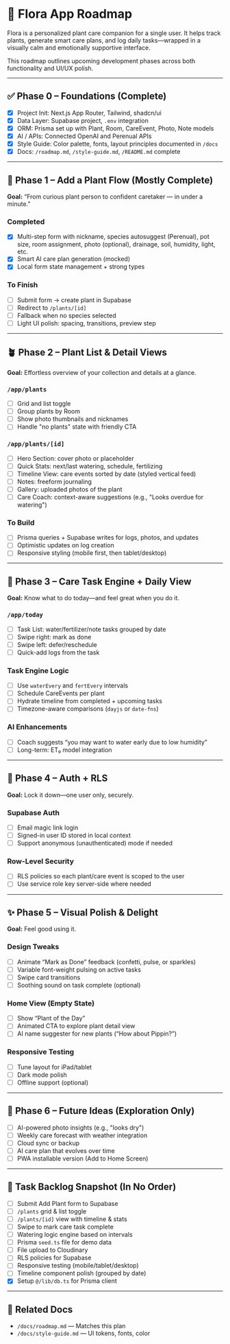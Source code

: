 # 🌿 Flora App Roadmap

Flora is a personalized plant care companion for a single user. It helps track plants, generate smart care plans, and log daily tasks—wrapped in a visually calm and emotionally supportive interface.

This roadmap outlines upcoming development phases across both functionality and UI/UX polish.

---

## ✅ Phase 0 – Foundations (Complete)
- [x] Project Init: Next.js App Router, Tailwind, shadcn/ui
- [x] Data Layer: Supabase project, `.env` integration
- [x] ORM: Prisma set up with Plant, Room, CareEvent, Photo, Note models
- [x] AI / APIs: Connected OpenAI and Perenual APIs
- [x] Style Guide: Color palette, fonts, layout principles documented in `/docs`
- [x] Docs: `/roadmap.md`, `/style-guide.md`, `/README.md` complete

---

## 🌱 Phase 1 – Add a Plant Flow (Mostly Complete)
**Goal:** “From curious plant person to confident caretaker — in under a minute.”

### Completed
- [x] Multi-step form with nickname, species autosuggest (Perenual), pot size, room assignment, photo (optional), drainage, soil, humidity, light, etc.
- [x] Smart AI care plan generation (mocked)
- [x] Local form state management + strong types

### To Finish
- [ ] Submit form → create plant in Supabase
- [ ] Redirect to `/plants/[id]`
- [ ] Fallback when no species selected
- [ ] Light UI polish: spacing, transitions, preview step

---

## 🪴 Phase 2 – Plant List & Detail Views
**Goal:** Effortless overview of your collection and details at a glance.

### `/app/plants`
- [ ] Grid and list toggle
- [ ] Group plants by Room
- [ ] Show photo thumbnails and nicknames
- [ ] Handle "no plants" state with friendly CTA

### `/app/plants/[id]`
- [ ] Hero Section: cover photo or placeholder
- [ ] Quick Stats: next/last watering, schedule, fertilizing
- [ ] Timeline View: care events sorted by date (styled vertical feed)
- [ ] Notes: freeform journaling
- [ ] Gallery: uploaded photos of the plant
- [ ] Care Coach: context-aware suggestions (e.g., "Looks overdue for watering")

### To Build
- [ ] Prisma queries + Supabase writes for logs, photos, and updates
- [ ] Optimistic updates on log creation
- [ ] Responsive styling (mobile first, then tablet/desktop)

---

## 📅 Phase 3 – Care Task Engine + Daily View
**Goal:** Know what to do today—and feel great when you do it.

### `/app/today`
- [ ] Task List: water/fertilizer/note tasks grouped by date
- [ ] Swipe right: mark as done
- [ ] Swipe left: defer/reschedule
- [ ] Quick-add logs from the task

### Task Engine Logic
- [ ] Use `waterEvery` and `fertEvery` intervals
- [ ] Schedule CareEvents per plant
- [ ] Hydrate timeline from completed + upcoming tasks
- [ ] Timezone-aware comparisons (`dayjs` or `date-fns`)

### AI Enhancements
- [ ] Coach suggests “you may want to water early due to low humidity”
- [ ] Long-term: ET₀ model integration

---

## 🔐 Phase 4 – Auth + RLS
**Goal:** Lock it down—one user only, securely.

### Supabase Auth
- [ ] Email magic link login
- [ ] Signed-in user ID stored in local context
- [ ] Support anonymous (unauthenticated) mode if needed

### Row-Level Security
- [ ] RLS policies so each plant/care event is scoped to the user
- [ ] Use service role key server-side where needed

---

## ✨ Phase 5 – Visual Polish & Delight
**Goal:** Feel good using it.

### Design Tweaks
- [ ] Animate “Mark as Done” feedback (confetti, pulse, or sparkles)
- [ ] Variable font-weight pulsing on active tasks
- [ ] Swipe card transitions
- [ ] Soothing sound on task complete (optional)

### Home View (Empty State)
- [ ] Show “Plant of the Day”
- [ ] Animated CTA to explore plant detail view
- [ ] AI name suggester for new plants (“How about Pippin?”)

### Responsive Testing
- [ ] Tune layout for iPad/tablet
- [ ] Dark mode polish
- [ ] Offline support (optional)

---

## 🔮 Phase 6 – Future Ideas (Exploration Only)
- [ ] AI-powered photo insights (e.g., "looks dry")
- [ ] Weekly care forecast with weather integration
- [ ] Cloud sync or backup
- [ ] AI care plan that evolves over time
- [ ] PWA installable version (Add to Home Screen)

---

## 🧾 Task Backlog Snapshot (In No Order)
- [ ] Submit Add Plant form to Supabase
- [ ] `/plants` grid & list toggle
- [ ] `/plants/[id]` view with timeline & stats
- [ ] Swipe to mark care task complete
- [ ] Watering logic engine based on intervals
- [ ] Prisma `seed.ts` file for demo data
- [ ] File upload to Cloudinary
- [ ] RLS policies for Supabase
- [ ] Responsive testing (mobile/tablet/desktop)
- [ ] Timeline component polish (grouped by date)
- [x] Setup `@/lib/db.ts` for Prisma client

---

## 📘 Related Docs
- `/docs/roadmap.md` — Matches this plan
- `/docs/style-guide.md` — UI tokens, fonts, color


